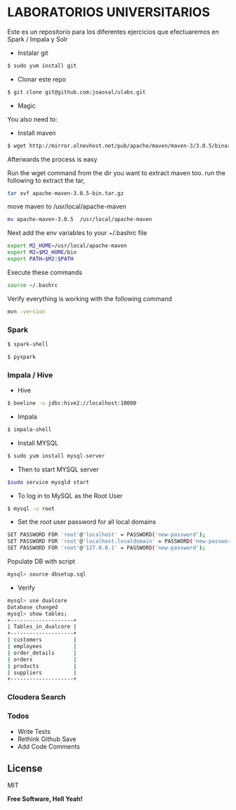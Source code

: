 # LABORATORIOS UNIVERSITARIOS

Este es un repositorio para los diferentes ejercicios que efectuaremos en Spark / Impala y Solr

  - Instalar git 
```sh
$ sudo yum install git
```
  - Clonar este repo
```sh
$ git clone git@github.com:joaosal/ulabs.git
```

  - Magic

You also need to:
  - Install maven
```sh
$ wget http://mirror.olnevhost.net/pub/apache/maven/maven-3/3.0.5/binaries/apache-maven-3.0.5-bin.tar.gz
```
Afterwards the process is easy

Run the wget command from the dir you want to extract maven too.
run the following to extract the tar,
```sh
tar xvf apache-maven-3.0.5-bin.tar.gz
```
move maven to /usr/local/apache-maven
```sh
mv apache-maven-3.0.5  /usr/local/apache-maven
```
Next add the env variables to your ~/.bashrc file
```sh
export M2_HOME=/usr/local/apache-maven
export M2=$M2_HOME/bin 
export PATH=$M2:$PATH
```
Execute these commands
```sh
source ~/.bashrc
```
Verify everything is working with the following command
```sh
mvn -version
```


### Spark

```sh
$ spark-shell
```

```sh
$ pyspark
```

### Impala / Hive

- Hive

```sh
$ beeline -u jdbc:hive2://localhost:10000
```

- Impala

```sh
$ impala-shell
```

- Install MYSQL
```sh
$ sudo yum install mysql-server
```

- Then to start MYSQL server
```sh
$sudo service mysqld start
```

- To log in to MySQL as the Root User
```sh
$ mysql -u root
```

- Set the root user password for all local domains
```sh
SET PASSWORD FOR 'root'@'localhost' = PASSWORD('new-password');
SET PASSWORD FOR 'root'@'localhost.localdomain' = PASSWORD('new-password');
SET PASSWORD FOR 'root'@'127.0.0.1' = PASSWORD('new-password');
```

Populate DB with script

```sh
mysql> source dbsetup.sql
```
- Verify

```sh
mysql> use dualcore
Database changed
mysql> show tables;
+--------------------+
| Tables_in_dualcore |
+--------------------+
| customers          |
| employees          |
| order_details      |
| orders             |
| products           |
| suppliers          |
+--------------------+
```


### Cloudera Search


### Todos

 - Write Tests
 - Rethink Github Save
 - Add Code Comments

License
----

MIT


**Free Software, Hell Yeah!**
